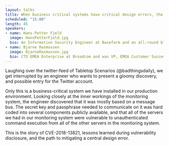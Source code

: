 ```yaml
---
layout: talks
title: When business critical systems have critical design errors, the story of a disclosure
scheduled: "15:00"
length: 45
speakers:
- name: Hans-Petter Fjeld
  image: HansPetterFjeld.jpg
  bio: An Information Security Engineer at Basefarm and an all-round blue-team member who also does penetration testing.
- name: Bjarne Rasmussen
  image: BjarneRasmussen.jpg
  bio: CTO EMEA Enterprise at Broadcom and was VP, EMEA Customer Success and Escalations Management at CA previously.
---
```


Laughing over the twitter-feed of Tabletop Scenarios (@badthingsdaily), we get interrupted by an engineer who wants to present a gloomy discovery, and possible entry for the Twitter account. 

Only this is a business-critical system we have installed in our production environment. Looking closely at the inner workings of the monitoring system, the engineer discovered that it was mostly based on a message bus. The secret key and passphrase needed to communicate on it was hard coded into several components publicly available, and that all of the servers we had in our monitoring system were vulnerable to unauthenticated command execution from all of the other servers in the monitoring system. 

This is the story of CVE-2018-13821, lessons learned during vulnerability disclosure, and the path to mitigating a central design error.
